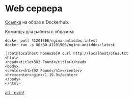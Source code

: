 # Web сервера 

[Ссылка](https://hub.docker.com/r/41201506/nginx-antiddos) на образ в Dockerhub.

Команды для работы с образом:

```
docker pull 41201506/nginx-antiddos:latest
docker run -p 80:80 41201506/nginx-antiddos:latest
```

```
[root@localhost homew26]# curl http://localhost/otus.txt
<html>
<head><title>302 Found</title></head>
<body>
<center><h1>302 Found</h1></center>
<hr><center>nginx/1.19.0</center>
</body>
</html>
```

[alt-текст!](https://github.com/awesomenmi/nginx/blob/master/Screenshot%20from%202020-07-09%2023-01-10.png)

